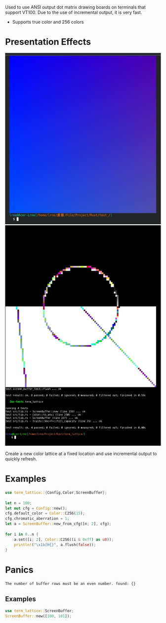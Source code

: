 Used to use ANSI output dot matrix drawing boards on terminals that support VT100. Due to the use of incremental output, it is very fast.
- Supports true color and 256 colors

# Presentation Effects
![01](https://github.com/A4-Tacks/rust-term_lattice/blob/main/Examples/Examples1.png)
![02](https://github.com/A4-Tacks/rust-term_lattice/blob/main/Examples/Examples2.png)

Create a new color lattice at a fixed location and use incremental output to quickly refresh.

# Examples
```rust
use term_lattice::{Config,Color,ScreenBuffer};

let n = 100;
let mut cfg = Config::new();
cfg.default_color = Color::C256(15);
cfg.chromatic_aberration = 1;
let a = ScreenBuffer::new_from_cfg([n; 2], cfg);

for i in 0..n {
    a.set([i; 2], Color::C256((i & 0xff) as u8));
    println!("\x1b[H{}", a.flush(false));
}
```


# Panics
`The number of buffer rows must be an even number. found: {}`
## Examples
```rust
use term_lattice::ScreenBuffer;
ScreenBuffer::new([100, 101]);
```
